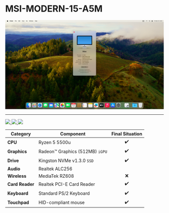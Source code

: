 # MSI-MODERN-15-A5M

<img src="Screenshot 2023-10-13 at 03.41.29.png">

---

 <a href="https://www.apple.com/macos">
  <img src="https://img.shields.io/badge/Sonoma-14.0-informational.svg">
 </a>
 <a href="https://github.com/acidanthera/OpenCorePkg">
  <img src="https://img.shields.io/badge/OpenCore-0.9.5-informational.svg">
 </a>
 <a href="https://github.com/saeidex/ryzentosh-msi-modern-15-a5m/blob/main/LICENSE">
  <img src="https://img.shields.io/github/license/saeidex/ryzentosh-msi-modern-15-a5m">
 </a>

| **Category**    | **Component**                   | **Final Situation** |
| --------------- | ------------------------------- | :-----------------: |
| **CPU**         | Ryzen 5 5500u                   | :heavy_check_mark:  |
| **Graphics**    | Radeon™ Graphics (512MB) `iGPU` | :heavy_check_mark:  |
| **Drive**       | Kingston NVMe v1.3.0 `SSD`      | :heavy_check_mark:  |
| **Audio**       | Realtek ALC256                  |                     |
| **Wireless**    | MediaTek RZ608                  |         :x:         |
| **Card Reader** | Realtek PCI-E Card Reader       | :heavy_check_mark:  |
| **Keyboard**    | Standard PS/2 Keyboard          | :heavy_check_mark:  |
| **Touchpad**    | HID-compliant mouse             | :heavy_check_mark:  |
